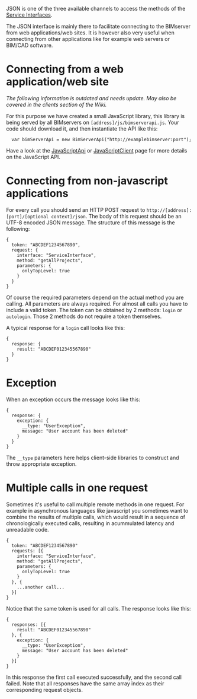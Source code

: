 JSON is one of the three available channels to access the methods of the [Service Interfaces](Service-Interfaces.md).

The JSON interface is mainly there to facilitate connecting to the BIMserver from web applications/web sites. It is however also very useful when connecting from other applications like for example web servers or BIM/CAD software.

# Connecting from a web application/web site

_The following information is outdated and needs update. May also be covered in the clients section of the Wiki._

For this purpose we have created a small JavaScript library, this library is being served by all BIMservers on `[address]/js/bimserverapi.js`. Your code should download it, and then instantiate the API like this:

```
  var bimServerApi = new BimServerApi("http://examplebimserver:port");
```

Have a look at the [JavaScriptApi](http://code.google.com/p/bimserver/wiki/JavaScriptApi) or [JavaScriptClient](JavaScriptClient.md) page for more details on the JavaScript API.

# Connecting from non-javascript applications

For every call you should send an HTTP POST request to `http://[address]:[port]/[optional context]/json`. The body of this request should be an UTF-8 encoded JSON message. The structure of this message is the following:

```
{
  token: "ABCDEF1234567890",
  request: {
    interface: "ServiceInterface",
    method: "getAllProjects",
    parameters: {
      onlyTopLevel: true
    }
  }
}
```

Of course the required parameters depend on the actual method you are calling. All parameters are always required. For almost all calls you have to include a valid token. The token can be obtained by 2 methods: `login` or `autologin`. Those 2 methods do not require a token themselves.

A typical response for a `login` call looks like this:

```
{
  response: {
    result: "ABCDEF012345567890"
  }
}
```

# Exception

When an exception occurs the message looks like this:

```
{
  response: {
    exception: {
      __type: "UserException",
      message: "User account has been deleted"
    }
  }
}
```

The `__type` parameters here helps client-side libraries to construct and throw appropriate exception.

# Multiple calls in one request

Sometimes it's useful to call multiple remote methods in one request. For example in asynchronous languages like javascript you sometimes want to combine the results of multiple calls, which would result in a sequence of chronologically executed calls, resulting in acummulated latency and unreadable code.

```
{
  token: "ABCDEF1234567890"
  requests: [{
    interface: "ServiceInterface",
    method: "getAllProjects",
    parameters: {
      onlyTopLevel: true
    }
  }, {
    ...another call...
  }]
}
```

Notice that the same token is used for all calls. The response looks like this:

```
{
  responses: [{
    result: "ABCDEF012345567890"
  }, {
    exception: {
      __type: "UserException",
      message: "User account has been deleted"
    }
  }]
}
```

In this response the first call executed successfully, and the second call failed. Note that all responses have the same array index as their corresponding request objects.
